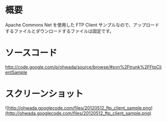 # 概要 #
Apache Commons Net を使用した FTP Client
サンプルなので、アップロードするファイルとダウンロードするファイルは固定です。

# ソースコード #
http://code.google.com/p/ohwada/source/browse/#svn%2Ftrunk%2FFtpClientSample

# スクリーンショット #
![http://ohwada.googlecode.com/files/20120512_ftp_client_sample.png](http://ohwada.googlecode.com/files/20120512_ftp_client_sample.png)
